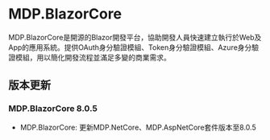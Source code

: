 # MDP.BlazorCore

MDP.BlazorCore是開源的Blazor開發平台，協助開發人員快速建立執行於Web及App的應用系統。提供OAuth身分驗證模組、Token身分驗證模組、Azure身分驗證模組，用以簡化開發流程並滿足多變的商業需求。


## 版本更新

### MDP.BlazorCore 8.0.5

- MDP.BlazorCore: 更新MDP.NetCore、MDP.AspNetCore套件版本至8.0.5
